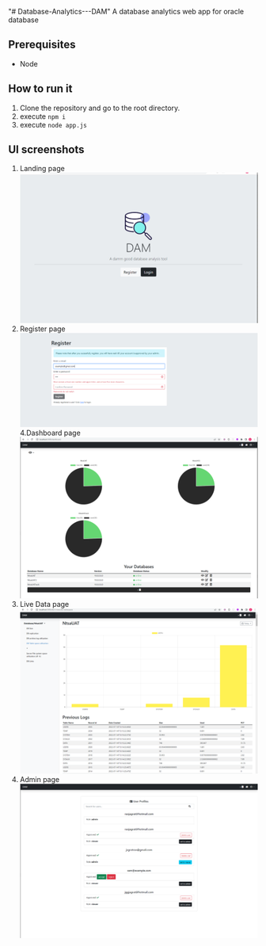 "# Database-Analytics---DAM" 
A database analytics web app for oracle database

## Prerequisites
- Node

## How to run it

1. Clone the repository and go to the root directory.
2. execute `npm i`
3. execute `node app.js`

## UI screenshots
1. Landing page
![image](/assets/images/login.PNG "Optional title")
2. Register page
![image](/assets/images/register.PNG "Optional title")
4.Dashboard page
![image](/assets/images/dashboard.PNG "Optional title")
5. Live Data page
![image](/assets/images/liveData.PNG "Optional title")
6. Admin page
![image](/assets/images/adminPage.PNG "Optional title")
